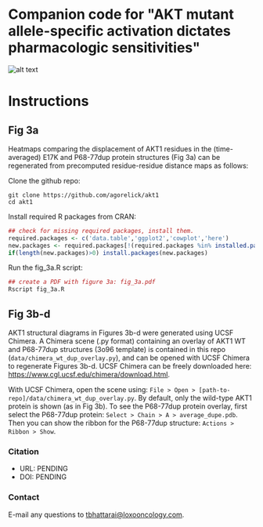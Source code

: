 # Companion code for "AKT mutant allele-specific activation dictates pharmacologic sensitivities"

![alt text](https://github.com/agorelick/akt1/blob/master/data/wiki.png "Fig 3. Structural and signaling impact of AKT in-frame indels")

# Instructions

## Fig 3a

Heatmaps comparing the displacement of AKT1 residues in the (time-averaged) E17K and P68-77dup protein structures (Fig 3a) can be regenerated from precomputed residue-residue distance maps as follows:

Clone the github repo:
```shell
git clone https://github.com/agorelick/akt1
cd akt1
```

Install required R packages from CRAN:
```r
## check for missing required packages, install them.
required.packages <- c('data.table','ggplot2','cowplot','here')
new.packages <- required.packages[!(required.packages %in% installed.packages()[,"Package"])]
if(length(new.packages)>0) install.packages(new.packages)
```

Run the fig_3a.R script:
```r
## create a PDF with figure 3a: fig_3a.pdf
Rscript fig_3a.R
```

## Fig 3b-d

AKT1 structural diagrams in Figures 3b-d were generated using UCSF Chimera. A Chimera scene (.py format) containing an overlay of AKT1 WT and P68-77dup structures (3o96 template) is contained in this repo (`data/chimera_wt_dup_overlay.py`), and can be opened with UCSF Chimera to regenerate Figures 3b-d. UCSF Chimera can be freely downloaded here: https://www.cgl.ucsf.edu/chimera/download.html.

With UCSF Chimera, open  the scene using: `File > Open > [path-to-repo]/data/chimera_wt_dup_overlay.py`. By default, only the wild-type AKT1 protein is shown (as in Fig 3b). To see the P68-77dup protein overlay, first select the P68-77dup protein: `Select > Chain > A > average_dupe.pdb`. Then you can show the ribbon for the P68-77dup structure: `Actions > Ribbon > Show`.



### Citation
- URL: PENDING
- DOI: PENDING

### Contact
E-mail any questions to [tbhattarai@loxooncology.com](mailto:tbhattarai@loxooncology.com?subject=[GitHub]%20AKT1%20paper).

